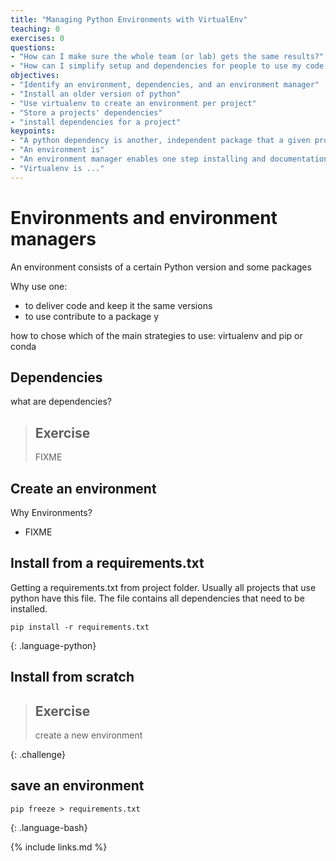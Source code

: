 ```yaml
---
title: "Managing Python Environments with VirtualEnv"
teaching: 0
exercises: 0
questions:
- "How can I make sure the whole team (or lab) gets the same results?"
- "How can I simplify setup and dependencies for people to use my code or reproduce my results?"
objectives:
- "Identify an environment, dependencies, and an environment manager"
- "Install an older version of python"
- "Use virtualenv to create an environment per project"
- "Store a projects' dependencies"
- "install dependencies for a project"
keypoints:
- "A python dependency is another, independent package that a given project uses and requires to be able to run"
- "An environment is"
- "An environment manager enables one step installing and documentation of dependencies, including versions"
- "Virtualenv is ..."
---
```


# Environments and environment managers

An environment consists of a certain Python version and some packages

Why use one:
- to deliver code and keep it the same versions
- to use contribute to a package y

how to chose which of the main strategies to use: virtualenv and pip or conda

## Dependencies

what are dependencies?

> ## Exercise
> FIXME

## Create an environment

Why Environments?
 - FIXME


## Install from a requirements.txt

Getting a requirements.txt from project folder. Usually all projects that use python have this file. The file contains all dependencies that need to be installed.
~~~
pip install -r requirements.txt
~~~
{: .language-python}

## Install from scratch

> ## Exercise
> create a new environment
>
{: .challenge}



## save an environment

~~~
pip freeze > requirements.txt
~~~
{: .language-bash}

{% include links.md %}
